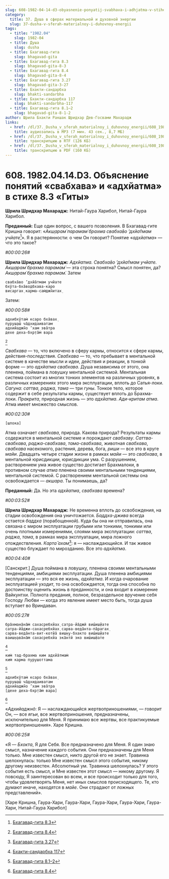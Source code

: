 ```yaml
---
slug: 608-1982-04-14-d3-obyasnenie-ponyatij-svabhava-i-adhjatma-v-stihe-8-3-gity
category:
  title: 37. Душа в сферах материальной и духовной энергии
  slug: 37-dusha-v-sferah-materialnoy-i-duhovnoy-energii
tags:
  - title: "1982.04"
    slug: 1982-04
  - title: Душа
    slug: dusha
  - title: Бхагавад-гита
    slug: bhagavad-gita
  - title: Бхагавад-гита 8.3
    slug: bhagavad-gita-8-3
  - title: Бхагавад-гита 8.4
    slug: bhagavad-gita-8-4
  - title: Бхагавад-гита 3.27
    slug: bhagavad-gita-3-27
  - title: Бхакти-сандарбха
    slug: bhakti-sandarbha
  - title: Бхакти-сандарбха 117
    slug: bhakti-sandarbha-117
  - title: Бхагавад-гита 8.1–2
    slug: bhagavad-gita-8-1-2
author: Шрила Бхакти Ракшак Шридхар Дев-Госвами Махарадж
links:
  - href: /dl/37._Dusha_v_sferah_materialnoy_i_duhovnoy_energii/608_1982.04.14.D3_SridharMj_Objasnenie_ponjatij_svabhava_i_adhjatma_v_stihe_8.3_Gity.mp3
    title: аудиозапись в MP3 (7 мин. 43 сек., 8,7 МБ)
  - href: /dl/37._Dusha_v_sferah_materialnoy_i_duhovnoy_energii/608_1982.04.14.D3_SridharMj_Objasnenie_ponjatij_svabhava_i_adhjatma_v_stihe_8.3_Gity.rtf
    title: транскрипцию в RTF (126 КБ)
  - href: /dl/37._Dusha_v_sferah_materialnoy_i_duhovnoy_energii/608_1982.04.14.D3_SridharMj_Objasnenie_ponjatij_svabhava_i_adhjatma_v_stihe_8.3_Gity.pdf
    title: транскрипцию в PDF (160 КБ)
---
```


# 608. 1982.04.14.D3. Объяснение понятий «свабхава» и «адхйатма» в стихе 8.3 «Гиты»

**Шрила Шридхар Махарадж:** Нитай-Гаура Харибол, Нитай-Гаура Харибол.

**Преданный:** Еще один вопрос, с вашего позволения. В Бхагавад-гите Кришна говорит: «*Акш̣арам̇ парамам̇ брахма свабха̄во ’дхйа̄тмам учйате*[^_ftn1]». Я в растерянности: о чем Он говорит? Понятие «*адхйатма*» — что это такое?

*#00:00:26#*

**Шрила Шридхар Махарадж:** *Адхйатма.* *Свабха̄во ’дхйа̄тмам учйате. Акш̣арам̇ брахма парамам̇* — эта строка понятна? Смысл понятен, да? *Акш̣арам̇ брахма парамам̇.* Затем

    свабха̄во ’дхйа̄тмам учйате
    бхӯта-бха̄водбхава-каро
    висаргах̣ карма-сам̇джн̃итах̣

Затем:

*#00:00:58#*

    адхибхӯтам̇ ксаро бха̄вах̣
    пуруш̣аш́ ча̄дхидаиватам
    адхийаджн̃о ’хам эва̄тра
    дехе деха-бхр̣та̄м̇ вара
[^_ftn2]

*Свабхава* — то, что включено в сферу кармы, относится к сфере кармы, действия-последствия. *Свабхава* — то, что пребывает в ментальной системе в качестве мысли и идеи, действия и реакции, в тонкой форме — это *адхйатма свабхава*. Душа независима от этого, она пленена, поймана в ловушку ментальной системой. Ментальная система состоит из многих тонких элементов на различных уровнях, в различных измерениях этого мира эксплуатации, вплоть до Сатья-локи. *Сагуна*: *саттва*, *раджа*, *тама* — три *гуны*. Тонкое тело, которое содержит в себе результаты кармы, существует вплоть до Брахма-локи. *Пракрита*, природная жизнь — это *адхйатма*. *Ади-критам атма*. Атма имеет множество смыслов.

*#00:02:30#*

    [шлока]

Атма означает *свабхава*, природа. Какова природа? Результаты кармы содержатся в ментальной системе и порождают *свабхаву*. *Саттва-свабхава*, *раджа-свабхава*, *тама-свабхава*, животная *свабхава*, *свабхава* насекомого, растения, дерева, бога, *риши* — все это в круге *майи*. Двадцать четыре стадии жизни в рамках *майи* — это *свабхава*, в ментальной юрисдикции, юрисдикции ума. С разрушением, растворением ума живое существо достигает Брахмалоки, в противном случае *атма* пленена своими ментальными тенденциями, ментальной системой. С растворением ментальной системы она освобождается — *акшара*. Ты понимаешь, да?

**Преданный:** Да. Но эта *адхйатма*, *свабхава* времена?

*#00:03:52#*

**Шрила Шридхар Махарадж:** Не временна вплоть до освобождения, на стадии освобождения она уничтожается. *Баддха-джива* всегда остается *баддха* (порабощенной). Куда бы она ни отправилась, она связана с миром эксплуатации грубыми или тонкими, тонкими или очень плотными измерениями, слоями мира эксплуатации: *саттва*, *раджа*, *тама*, в рамках мира эксплуатации, мира ложного отождествления. *Карта̄ ахам*[^_ftn3]: я — наслаждающийся. И так живое существо блуждает по мирозданию. Все это *адхйатма*.

*#00:04:40#*

[Санскрит.] Душа поймана в ловушку, пленена своими ментальными тенденциями, амбициями эксплуатации. Душа пленена амбициями эксплуатации — это вся ее жизнь, *адхйатма*. И когда очарование эксплуатацией уходит, то она освобождается, тогда она способна по достоинству оценить жизнь в преданности, и она входит в измерение Вайкунтхи. Полнота предания, полное, безраздельное вручение себя Господу Любви — когда это явление имеет место быть, тогда душа вступает во Вриндаван.

*#00:05:27#*

    бра̄хман̣а̄на̄м̇ сахасребхйах̣ сатра-йа̄джӣ виш́иш̣йате
    сатра-йа̄джи-сахасребхйах̣ сарва-веда̄нта-па̄рагах̣
    сарва-веда̄нта-вит-кот̣йа̄ виш̣н̣у-бхакто виш́иш̣йате
    ваиш̣н̣ава̄на̄м̇ сахасребхйа эка̄нтй эко виш́иш̣йате
[^_ftn4]

    ким̇ тад-брахма ким адхйа̄тмам̇
    ким̇ карма пурушоттама
[^_ftn5]

    адхибхӯтам̇ ксаро бха̄вах̣
    пуруш̣аш́ ча̄дхидаиватам
    адхийаджн̃о ’хам эва̄тра
    [дехе деха-бхр̣та̄м̇ вара]
[^_ftn6]

«*Адхийаджн̃о*: Я — наслаждающийся жертвоприношениями, — говорит Он, — все *ягьи*, все жертвоприношения, предназначены, исключительно для Меня. Я принимаю все жертвы, все практикуемые жертвоприношения». Харе Кришна.

*#00:06:25#*

«Я — *Бхокта*, Я для Себя. Все предназначено для Меня. Я один знаю смысл, назначение каждого события. Они предназначены для Меня только. Мне известен смысл, никто другой его не знает. Травинка шелохнулась: только Мне известен смысл этого события, никому другому неизвестен. Абсолютный ум. Травинка шелохнулась? У этого события есть смысл, и Мне известен этот смысл — никому другому. Я повсюду, Я заинтересован во всем, и все происходит только для того, чтобы удовлетворять Меня, нет иных смыслов происходящего. Те, кто думают иначе, находятся в *майе*. Они страдают от ложных представлений».

[Харе Кришна, Гаура-Хари, Гаура-Хари, Гаура-Хари, Гаура-Хари, Гаура-Хари, Нитай-Гаура Харибол]



[^_ftn1]: [Бхагавад-гита 8.3](../notes/bhagavad-gita/bhagavad-gita-8-3.md)

[^_ftn2]: [Бхагавад-гита 8.4](../notes/bhagavad-gita/bhagavad-gita-8-4.md)

[^_ftn3]: [Бхагавад-гита 3.27](../notes/bhagavad-gita/bhagavad-gita-3-27.md)

[^_ftn4]: [Бхакти-сандарбха 117](../notes/bhakti-sandarbha/bhakti-sandarbha-117.md)

[^_ftn5]: [Бхагавад-гита 8.1–2](../notes/bhagavad-gita/bhagavad-gita-8-1-2.md)

[^_ftn6]: [Бхагавад-гита 8.4](../notes/bhagavad-gita/bhagavad-gita-8-4.md)
